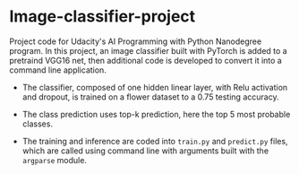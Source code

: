# Image-classifier-project

Project code for Udacity's AI Programming with Python Nanodegree program. In this project, an image classifier built with PyTorch is added to a pretraind VGG16 net, then additional code is developed to convert it into a command line application.

* The classifier, composed of one hidden linear layer, with Relu activation and dropout, is trained on a flower dataset to a 0.75 testing accuracy.

* The class prediction uses top-k prediction, here the top 5 most probable classes.

* The training and inference are coded into `train.py` and `predict.py` files, which are called using command line with arguments built with the `argparse` module.
